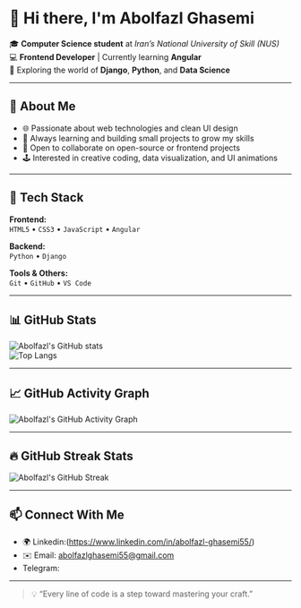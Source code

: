 # 👋 Hi there, I'm Abolfazl Ghasemi  

🎓 **Computer Science student** at *Iran’s National University of Skill (NUS)*  
💻 **Frontend Developer** | Currently learning **Angular**  
🌱 Exploring the world of **Django**, **Python**, and **Data Science**

---

## 🚀 About Me  
- 🌐 Passionate about web technologies and clean UI design  
- 🧠 Always learning and building small projects to grow my skills  
- 💬 Open to collaborate on open-source or frontend projects  
- 🕹️ Interested in creative coding, data visualization, and UI animations  

---

## 🧰 Tech Stack  
**Frontend:**  
`HTML5` • `CSS3` • `JavaScript` • `Angular`  

**Backend:**  
`Python` • `Django`  

**Tools & Others:**  
`Git` • `GitHub` • `VS Code` 

---

## 📊 GitHub Stats  
![Abolfazl's GitHub stats](https://github-readme-stats.vercel.app/api?username=Abolfazlghasemi83&show_icons=true&theme=radical)  
![Top Langs](https://github-readme-stats.vercel.app/api/top-langs/?username=Abolfazlghasemi83&layout=compact&theme=radical)

---

## 📈 GitHub Activity Graph

![Abolfazl's GitHub Activity Graph](https://github-readme-activity-graph.vercel.app/graph?username=Abolfazlghasemi83&theme=tokyo-night&bg_color=0D1117&hide_border=true)

---

## 🔥 GitHub Streak Stats

![Abolfazl's GitHub Streak](https://github-readme-streak-stats.herokuapp.com/?user=Abolfazlghasemi83&theme=tokyonight&hide_border=true)

---



## 📫 Connect With Me  
- 🌍 Linkedin:(https://www.linkedin.com/in/abolfazl-ghasemi55/)
- ✉️ Email: abolfazlghasemi55@gmail.com
- Telegram:



---

> 💡 “Every line of code is a step toward mastering your craft.”  
